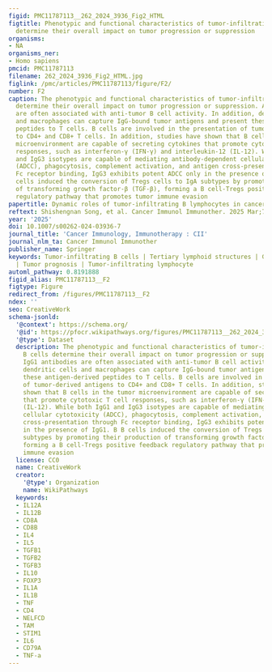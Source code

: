 ```yaml
---
figid: PMC11787113__262_2024_3936_Fig2_HTML
figtitle: Phenotypic and functional characteristics of tumor-infiltrating B cells
  determine their overall impact on tumor progression or suppression
organisms:
- NA
organisms_ner:
- Homo sapiens
pmcid: PMC11787113
filename: 262_2024_3936_Fig2_HTML.jpg
figlink: /pmc/articles/PMC11787113/figure/F2/
number: F2
caption: The phenotypic and functional characteristics of tumor-infiltrating B cells
  determine their overall impact on tumor progression or suppression. A IgG1 antibodies
  are often associated with anti-tumor B cell activity. In addition, dendritic cells
  and macrophages can capture IgG-bound tumor antigens and present these antigen-derived
  peptides to T cells. B cells are involved in the presentation of tumor-derived antigens
  to CD4+ and CD8+ T cells. In addition, studies have shown that B cells in the tumor
  microenvironment are capable of secreting cytokines that promote cytotoxic T cell
  responses, such as interferon-γ (IFN-γ) and interleukin-12 (IL-12). While both IgG1
  and IgG3 isotypes are capable of mediating antibody-dependent cellular cytotoxicity
  (ADCC), phagocytosis, complement activation, and antigen cross-presentation through
  Fc receptor binding, IgG3 exhibits potent ADCC only in the presence of IgG1. B B
  cells induced the conversion of Tregs cells to IgA subtypes by promoting their production
  of transforming growth factor-β (TGF-β), forming a B cell-Tregs positive feedback
  regulatory pathway that promotes tumor immune evasion
papertitle: Dynamic roles of tumor-infiltrating B lymphocytes in cancer immunotherapy
reftext: Shishengnan Song, et al. Cancer Immunol Immunother. 2025 Mar;74(3).
year: '2025'
doi: 10.1007/s00262-024-03936-7
journal_title: 'Cancer Immunology, Immunotherapy : CII'
journal_nlm_ta: Cancer Immunol Immunother
publisher_name: Springer
keywords: Tumor-infiltrating B cells | Tertiary lymphoid structures | Germinal center
  | Tumor prognosis | Tumor-infiltrating lymphocyte
automl_pathway: 0.8191888
figid_alias: PMC11787113__F2
figtype: Figure
redirect_from: /figures/PMC11787113__F2
ndex: ''
seo: CreativeWork
schema-jsonld:
  '@context': https://schema.org/
  '@id': https://pfocr.wikipathways.org/figures/PMC11787113__262_2024_3936_Fig2_HTML.html
  '@type': Dataset
  description: The phenotypic and functional characteristics of tumor-infiltrating
    B cells determine their overall impact on tumor progression or suppression. A
    IgG1 antibodies are often associated with anti-tumor B cell activity. In addition,
    dendritic cells and macrophages can capture IgG-bound tumor antigens and present
    these antigen-derived peptides to T cells. B cells are involved in the presentation
    of tumor-derived antigens to CD4+ and CD8+ T cells. In addition, studies have
    shown that B cells in the tumor microenvironment are capable of secreting cytokines
    that promote cytotoxic T cell responses, such as interferon-γ (IFN-γ) and interleukin-12
    (IL-12). While both IgG1 and IgG3 isotypes are capable of mediating antibody-dependent
    cellular cytotoxicity (ADCC), phagocytosis, complement activation, and antigen
    cross-presentation through Fc receptor binding, IgG3 exhibits potent ADCC only
    in the presence of IgG1. B B cells induced the conversion of Tregs cells to IgA
    subtypes by promoting their production of transforming growth factor-β (TGF-β),
    forming a B cell-Tregs positive feedback regulatory pathway that promotes tumor
    immune evasion
  license: CC0
  name: CreativeWork
  creator:
    '@type': Organization
    name: WikiPathways
  keywords:
  - IL12A
  - IL12B
  - CD8A
  - CD8B
  - IL4
  - IL5
  - TGFB1
  - TGFB2
  - TGFB3
  - IL10
  - FOXP3
  - IL1A
  - IL1B
  - TNF
  - CD4
  - NELFCD
  - TAM
  - STIM1
  - IL6
  - CD79A
  - TNF-a
---
```

